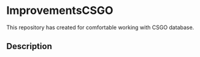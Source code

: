# ImprovementsCSGO
This repository has created for comfortable working with CSGO database.

## Description
